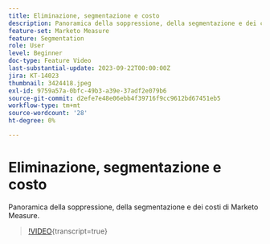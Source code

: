 ```yaml
---
title: Eliminazione, segmentazione e costo
description: Panoramica della soppressione, della segmentazione e dei costi di Marketo Measure.
feature-set: Marketo Measure
feature: Segmentation
role: User
level: Beginner
doc-type: Feature Video
last-substantial-update: 2023-09-22T00:00:00Z
jira: KT-14023
thumbnail: 3424418.jpeg
exl-id: 9759a57a-0bfc-49b3-a39e-37adf2e079b6
source-git-commit: d2efe7e48e06ebb4f39716f9cc9612bd67451eb5
workflow-type: tm+mt
source-wordcount: '28'
ht-degree: 0%

---
```


# Eliminazione, segmentazione e costo

Panoramica della soppressione, della segmentazione e dei costi di Marketo Measure.

>[!VIDEO](https://video.tv.adobe.com/v/3453232/?learn=on&captions=ita){transcript=true}
